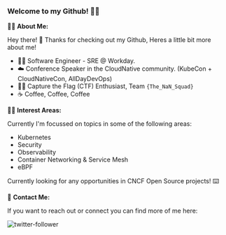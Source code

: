 ### Welcome to my Github! 🐱‍👓

🐱‍💻 **About Me:**

Hey there! 👋 
Thanks for checking out my Github, Heres a little bit more about me!

- 👨‍💻 Software Engineer - SRE @ Workday.
- ☁️ Conference Speaker in the CloudNative community. (KubeCon + CloudNativeCon, AllDayDevOps)
- 🐱‍👤 Capture the Flag (CTF) Enthusiast, Team `{The_NaN_Squad}`
- ☕ Coffee, Coffee, Coffee

🐱‍🚀 **Interest Areas:**

Currently I'm focussed on topics in some of the following areas:

- Kubernetes
- Security
- Observability
- Container Networking & Service Mesh
- eBPF

Currently looking for any opportunities in CNCF Open Source projects! ⌨️

💬 **Contact Me:**

If you want to reach out or connect you can find more of me here:

![twitter-follower](https://img.shields.io/twitter/follow/davekerr95?style=social) 
